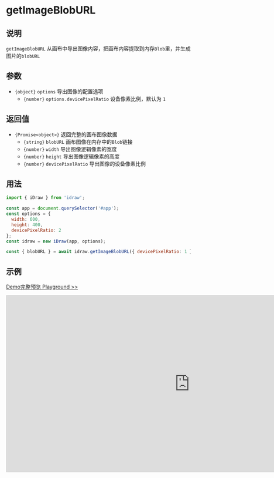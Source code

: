 # getImageBlobURL

## 说明

`getImageBlobURL` 从画布中导出图像内容，把画布内容提取到内存`Blob`里，并生成图片的`blobURL`

## 参数

- `{object}` `options` 导出图像的配置选项
  - `{number}` `options.devicePixelRatio` 设备像素比例，默认为 `1`

## 返回值

- `{Promise<object>}` 返回完整的画布图像数据
  - `{string}` `blobURL` 画布图像在内存中的`Blob`链接
  - `{number}` `width` 导出图像逻辑像素的宽度
  - `{number}` `height` 导出图像逻辑像素的高度
  - `{number}` `devicePixelRatio` 导出图像的设备像素比例

## 用法

```js
import { iDraw } from 'idraw';

const app = document.querySelector('#app');
const options = {
  width: 600,
  height: 400,
  devicePixelRatio: 2
};
const idraw = new iDraw(app, options);

const { blobURL } = await idraw.getImageBlobURL({ devicePixelRatio: 1 });
```

## 示例

[Demo完整预览 Playground >>](https://idrawjs.com/playground/?demo=api-getImageBlobURL)

<iframe class="idraw-playground-preview" 
  src="https://idrawjs.com/playground/?demo=api-getImageBlobURL&header=false&sider=false&default-editor-split=50" 
  width="1000" height="480" frameborder="no" border="0"
  style="border: 1px solid #cecece; margin: 0px auto;"
></iframe>
